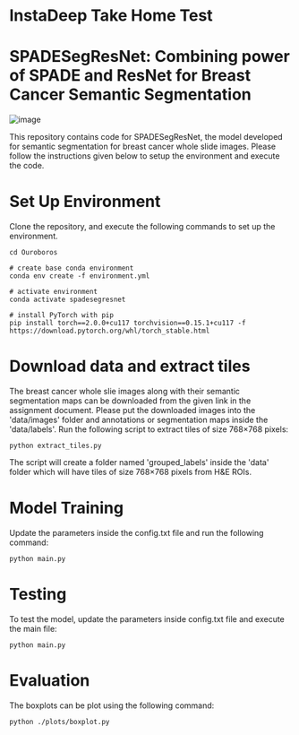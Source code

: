 # InstaDeep Take Home Test
# SPADESegResNet: Combining power of SPADE and ResNet for Breast Cancer Semantic Segmentation

![image](https://github.com/Srijay/SPADESegResNet/assets/6882352/14f39972-d5ba-47a0-aff0-cf322cbde712)

This repository contains code for SPADESegResNet, the model developed for semantic segmentation for breast cancer whole slide images. Please follow the instructions given below to setup the environment and execute the code.

# Set Up Environment

Clone the repository, and execute the following commands to set up the environment.

```
cd Ouroboros

# create base conda environment
conda env create -f environment.yml

# activate environment
conda activate spadesegresnet

# install PyTorch with pip
pip install torch==2.0.0+cu117 torchvision==0.15.1+cu117 -f https://download.pytorch.org/whl/torch_stable.html
```

# Download data and extract tiles

The breast cancer whole slie images along with their semantic segmentation maps can be downloaded from the given link in the assignment document. Please put the downloaded images into the 'data/images' folder and annotations or segmentation maps inside the 'data/labels'. Run the following script to extract tiles of size 768×768 pixels: 

```
python extract_tiles.py
```

The script will create a folder named 'grouped_labels' inside the 'data' folder which will have tiles of size 768×768 pixels from H&E ROIs.

# Model Training

Update the parameters inside the config.txt file and run the following command:

```
python main.py 
```

# Testing 
To test the model, update the parameters inside config.txt file and execute the main file:

```
python main.py 
```

# Evaluation

The boxplots can be plot using the following command:

```
python ./plots/boxplot.py 
```


